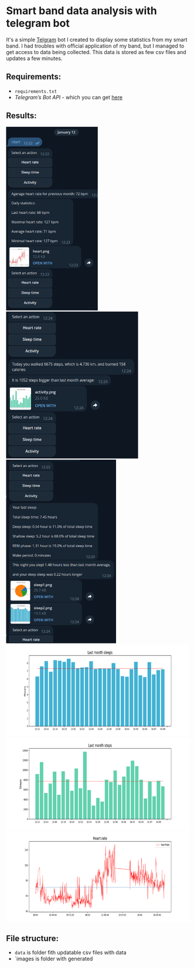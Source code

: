 # Smart band data analysis with telegram bot

It's a simple [Telgram](https://web.telegram.org) bot I created to display some statistics from my smart band. I had troubles with official application of my band, but I managed to get access to data being collected. This data is stored as few csv files and updates a few minutes.

## Requirements:
  - `requirements.txt`
  - *Telegram’s Bot API* - which you can get [here](https://t.me/botfather)
  
## Results:  
<img src="/images/result/res1.png" width="250" height="500"/><img src="/images/result/res2.png" width="360" height="400"/>
<img src="/images/result/res3.png" width="300" height="500"/>  
<img src="/images/sleep2.png" width="500" height="250"/>
<img src="/images/activity.png" width="500" height="250"/>  
<img src="/images/heart.png" width="500" height="250"/>

## File structure:
  - `data` is folder fith updatable csv files with data
  - `images  is folder with generated
